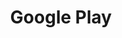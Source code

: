 ---
title: Google Play
description: Android release walkthrough
weight: 60
lastmod: 2021-11-01T10:23:30-09:00
draft: false
emoji: 🎉
vimeo: 336426123

chapter_start: Release
video_length: 4:23
---